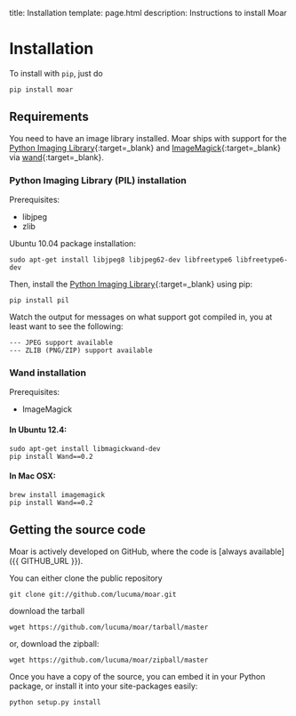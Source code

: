 title: Installation
template: page.html
description: Instructions to install Moar


# Installation

To install with `pip`, just do

	pip install moar

## Requirements

You need to have an image library installed. Moar ships with support for the [Python Imaging Library][pil]{:target=_blank} and [ImageMagick][imagemagick]{:target=_blank} via [wand][wand]{:target=_blank}. 


### Python Imaging Library (PIL) installation

Prerequisites:

* libjpeg
* zlib

Ubuntu 10.04 package installation:

    sudo apt-get install libjpeg8 libjpeg62-dev libfreetype6 libfreetype6-dev

Then, install the [Python Imaging Library][pil]{:target=_blank} using pip:

    pip install pil

Watch the output for messages on what support got compiled in, you at least want to see the following:

    --- JPEG support available
    --- ZLIB (PNG/ZIP) support available


### Wand installation

Prerequisites:

* ImageMagick

#### In Ubuntu 12.4:
    
    sudo apt-get install libmagickwand-dev
    pip install Wand==0.2

#### In Mac OSX:

    brew install imagemagick
    pip install Wand==0.2


## Getting the source code

Moar is actively developed on GitHub, where the code is [always available]({{ GITHUB_URL }}).

You can either clone the public repository

    git clone git://github.com/lucuma/moar.git

download the tarball

    wget https://github.com/lucuma/moar/tarball/master

or, download the zipball:
    
    wget https://github.com/lucuma/moar/zipball/master

Once you have a copy of the source, you can embed it in your Python package,
or install it into your site-packages easily:

    python setup.py install


[pil]: http://www.pythonware.com/products/pil/
[imagemagick]: http://www.imagemagick.org/script/index.php
[wand]: http://styleshare.github.com/wand/

